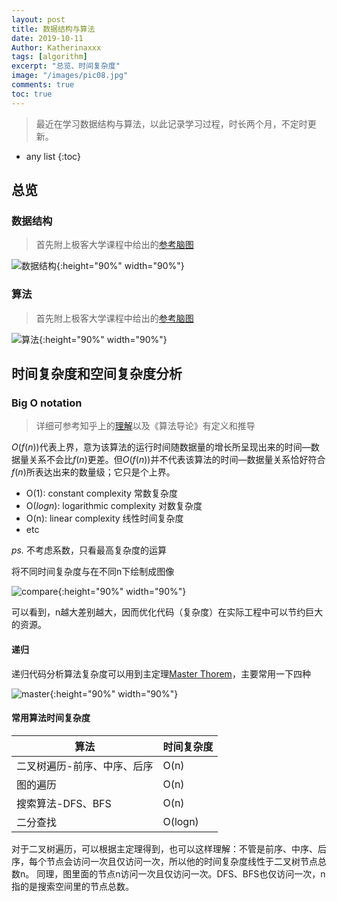 ```yaml
---
layout: post
title: 数据结构与算法
date: 2019-10-11
Author: Katherinaxxx
tags: [algorithm]
excerpt: "总览、时间复杂度"
image: "/images/pic08.jpg"
comments: true
toc: true
---
```

<head>
    <script src="https://cdn.mathjax.org/mathjax/latest/MathJax.js?config=TeX-AMS-MML_HTMLorMML" type="text/javascript"></script>
    <script type="text/x-mathjax-config">
        MathJax.Hub.Config({
            tex2jax: {
            skipTags: ['script', 'noscript', 'style', 'textarea', 'pre'],
            inlineMath: [['$','$']]
            }
        });
    </script>
</head>

>最近在学习数据结构与算法，以此记录学习过程，时长两个月，不定时更新。

* any list
{:toc}

## 总览


### 数据结构

>首先附上极客大学课程中给出的[参考脑图](https://naotu.baidu.com/file/b832f043e2ead159d584cca4efb19703?token=7a6a56eb2630548c)

![数据结构](https://katherinaxxx.github.io/images/post/algorithm1/数据结构.jpeg#width-full){:height="90%" width="90%"}


### 算法

>首先附上极客大学课程中给出的[参考脑图](https://naotu.baidu.com/file/0a53d3a5343bd86375f348b2831d3610?token=5ab1de1c90d5f3ec)

![算法](https://katherinaxxx.github.io/images/post/algorithm1/算法.jpeg#width-full){:height="90%" width="90%"}

## 时间复杂度和空间复杂度分析

### Big O notation

>详细可参考知乎上的[理解](https://www.zhihu.com/question/21387264)以及《算法导论》有定义和推导

$O(f(n))$代表上界，意为该算法的运行时间随数据量的增长所呈现出来的时间—数据量关系不会比$f(n)$更差。但$O(f(n))$并不代表该算法的时间—数据量关系恰好符合$f(n)$所表达出来的数量级；它只是个上界。

* O(1): constant complexity 常数复杂度
* O($logn$): logarithmic complexity 对数复杂度
* O(n): linear complexity 线性时间复杂度
* etc

*ps.* 不考虑系数，只看最高复杂度的运算

将不同时间复杂度与在不同n下绘制成图像

![compare](https://katherinaxxx.github.io/images/post/algorithm1/compare.jpg#width-full){:height="90%" width="90%"}

可以看到，n越大差别越大，因而优化代码（复杂度）在实际工程中可以节约巨大的资源。

#### 递归

递归代码分析算法复杂度可以用到主定理[Master Thorem](https://en.wikipedia.org/wiki/Master_theorem_(analysis_of_algorithms))，主要常用一下四种

![master](https://katherinaxxx.github.io/images/post/algorithm1/master-thorem.jpg#width-full){:height="90%" width="90%"}

#### 常用算法时间复杂度

|  算法   | 时间复杂度  |
|  ----  | ----  |
| 二叉树遍历-前序、中序、后序  | O(n) |
| 图的遍历  | O(n)  |
| 搜索算法-DFS、BFS | O(n) |
| 二分查找 | O(logn) |

对于二叉树遍历，可以根据主定理得到，也可以这样理解：不管是前序、中序、后序，每个节点会访问一次且仅访问一次，所以他的时间复杂度线性于二叉树节点总数n。
同理，图里面的节点n访问一次且仅访问一次。DFS、BFS也仅访问一次，n指的是搜索空间里的节点总数。


##
